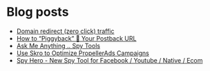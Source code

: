 # Blog posts
<!-- BLOG-POST-LIST:START -->
- [Domain redirect &lpar;zero click&rpar; traffic](https://afflift.com/f/threads/domain-redirect-zero-click-traffic.8004/)
- [How to “Piggyback” 🐷 Your Postback URL](https://afflift.com/f/threads/how-to-%E2%80%9Cpiggyback%E2%80%9D-%F0%9F%90%B7-your-postback-url.9986/)
- [Ask Me Anything .. Spy Tools](https://afflift.com/f/threads/ask-me-anything-spy-tools.9343/)
- [Use Skro to Optimize PropellerAds Campaigns](https://afflift.com/f/threads/use-skro-to-optimize-propellerads-campaigns.10269/)
- [Spy Hero - New Spy Tool for Facebook / Youtube / Native / Ecom](https://afflift.com/f/threads/spy-hero-new-spy-tool-for-facebook-youtube-native-ecom.10351/)
<!-- BLOG-POST-LIST:END -->
